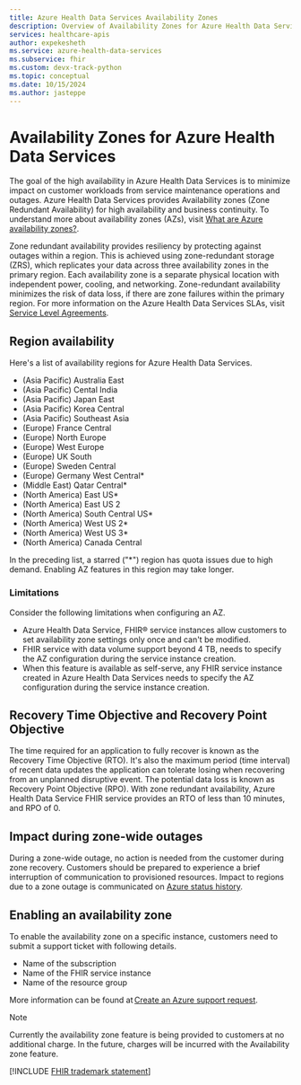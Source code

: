```yaml
---
title: Azure Health Data Services Availability Zones
description: Overview of Availability Zones for Azure Health Data Services
services: healthcare-apis
author: expekesheth
ms.service: azure-health-data-services
ms.subservice: fhir
ms.custom: devx-track-python
ms.topic: conceptual
ms.date: 10/15/2024
ms.author: jasteppe
---
```


# Availability Zones for Azure Health Data Services

The goal of the high availability in Azure Health Data Services is to minimize impact on customer workloads from service maintenance operations and outages. Azure Health Data Services provides Availability zones (Zone Redundant Availability) for high availability and business continuity. To understand more about availability zones (AZs), visit [What are Azure availability zones?](/azure/reliability/availability-zones-overview?tabs=azure-cli).

Zone redundant availability provides resiliency by protecting against outages within a region. This is achieved using zone-redundant storage (ZRS), which replicates your data across three availability zones in the primary region. Each availability zone is a separate physical location with independent power, cooling, and networking. Zone-redundant availability minimizes the risk of data loss, if there are zone failures within the primary region. For more information on the Azure Health Data Services SLAs, visit [Service Level Agreements](https://view.officeapps.live.com/op/view.aspx?src=https%3A%2F%2Fwwlpdocumentsearch.blob.core.windows.net%2Fprodv2%2FOnlineSvcsConsolidatedSLA(WW)(English)(February2024)(CR).docx&wdOrigin=BROWSELINK).

## Region availability

Here's a list of availability regions for Azure Health Data Services.

- (Asia Pacific) Australia East
- (Asia Pacific) Cental India
- (Asia Pacific) Japan East
- (Asia Pacific) Korea Central
- (Asia Pacific) Southeast Asia
- (Europe) France Central
- (Europe) North Europe
- (Europe) West Europe
- (Europe) UK South
- (Europe) Sweden Central
- (Europe) Germany West Central*
- (Middle East) Qatar Central*
- (North America) East US*
- (North America) East US 2
- (North America) South Central US*
- (North America) West US 2*
- (North America) West US 3*
- (North America) Canada Central

In the preceding list, a starred ("*") region has quota issues due to high demand. Enabling AZ features in this region may take longer.

### Limitations

Consider the following limitations when configuring an AZ.

- Azure Health Data Service, FHIR&reg; service instances allow customers to set availability zone settings only once and can't be modified.
- FHIR service with data volume support beyond 4 TB, needs to specify the AZ configuration during the service instance creation.
- When this feature is available as self-serve, any FHIR service instance created in Azure Health Data Services needs to specify the AZ configuration during the service instance creation.

## Recovery Time Objective and Recovery Point Objective

The time required for an application to fully recover is known as the Recovery Time Objective (RTO). It's also the maximum period (time interval) of recent data updates the application can tolerate losing when recovering from an unplanned disruptive event. The potential data loss is known as Recovery Point Objective (RPO).
With zone redundant availability, Azure Health Data Service FHIR service provides an RTO of less than 10 minutes, and RPO of 0.

## Impact during zone-wide outages

During a zone-wide outage, no action is needed from the customer during zone recovery. Customers should be prepared to experience a brief interruption of communication to provisioned resources. Impact to regions due to a zone outage is communicated on [Azure status history](https://azure.status.microsoft/status/history/).

## Enabling an availability zone

To enable the availability zone on a specific instance, customers need to submit a support ticket with following details.

- Name of the subscription
- Name of the FHIR service instance
- Name of the resource group

More information can be found at [Create an Azure support request](/azure/azure-portal/supportability/how-to-create-azure-support-request).

> [!NOTE]
> Currently the availability zone feature is being provided to customers at no additional charge. In the future, charges will be incurred with the Availability zone feature.

[!INCLUDE [FHIR trademark statement](../includes/healthcare-apis-fhir-trademark.md)]